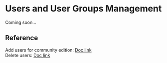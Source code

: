 # Users and User Groups Management
Coming soon...

## Reference
Add users for community edition: <a href="https://www.gooddata.com/developers/cloud-native/doc/2.4/deploy-and-install/cloud-native/set-up-authentication/built-in-oidc/#SetUpAuthenticationUsingtheDefaultDexIdentityProvider-CreateaUserinDex">Doc link</a><br>
Delete users: <a href="https://www.gooddata.com/developers/cloud-native/doc/2.4/manage-organization/manage-users/entity-interface/#UsersEntityAPIInterface-DeleteaUserGroup">Doc link</a>